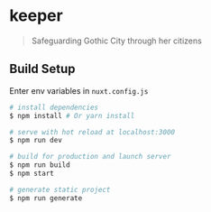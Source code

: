# keeper

> Safeguarding Gothic City through her citizens

## Build Setup

Enter env variables in `nuxt.config.js`
``` bash
# install dependencies
$ npm install # Or yarn install

# serve with hot reload at localhost:3000
$ npm run dev

# build for production and launch server
$ npm run build
$ npm start

# generate static project
$ npm run generate
```
